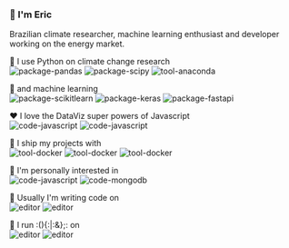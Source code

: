 ### 👋 I'm Eric 

Brazilian climate researcher, machine learning enthusiast and developer working on the energy market.

🚀 I use Python on climate change research  
![package-pandas](https://img.shields.io/badge/package-Pandas-informational?style=flat&logo=pandas&logoColor=white&color=2bbc8a)
![package-scipy](https://img.shields.io/badge/package-SciPy-informational?style=flat&logo=SciPy&logoColor=white&color=2bbc8a)
![tool-anaconda](https://img.shields.io/badge/tool-Anaconda-informational?style=flat&logo=Anaconda&logoColor=white&color=2bbc8a)

🤖 and machine learning  
![package-scikitlearn](https://img.shields.io/badge/package-Scikit%20learn-informational?style=flat&logo=scikit-learn&logoColor=white&color=2bbc8a)
![package-keras](https://img.shields.io/badge/package-Keras-informational?style=flat&logo=keras&logoColor=white&color=2bbc8a)
![package-fastapi](https://img.shields.io/badge/package-FastAPI-informational?style=flat&logo=FastAPI&logoColor=white&color=2bbc8a)

❤️ I love the DataViz super powers of Javascript   
![code-javascript](https://img.shields.io/badge/code-Vue3-informational?style=flat&logo=Vue.js&logoColor=white&color=2bbc8a)
![code-javascript](https://img.shields.io/badge/code-Plotly-informational?style=flat&logo=plotly&logoColor=white&color=2bbc8a)

🧰 I ship my projects with  
![tool-docker](https://img.shields.io/badge/tool-Docker-informational?style=flat&logo=Docker&logoColor=white&color=2bbc8a)
![tool-docker](https://img.shields.io/badge/tool-MongoDB-informational?style=flat&logo=MongoDB&logoColor=white&color=2bbc8a)
![tool-docker](https://img.shields.io/badge/cloud-AWS-informational?style=flat&logo=Amazon%20AWS&logoColor=white&color=2bbc8a)

🔭 I'm personally interested in  
![code-javascript](https://img.shields.io/badge/code-Golang-informational?style=flat&logo=Go&logoColor=white&color=2bbc8a)
![code-mongodb](https://img.shields.io/badge/code-Julia-informational?style=flat&logo=Julia&logoColor=white&color=2bbc8a)

📜 Usually I'm writing code on  
![editor](https://img.shields.io/badge/editor-Visual%20Studio%20Code-informational?style=flat&logo=Visual%20Studio%20Code&logoColor=white&color=2bbc8a)
![editor](https://img.shields.io/badge/editor-Jupyter%20Lab-informational?style=flat&logo=jupyter&logoColor=white&color=2bbc8a)

🐧 I run :(){:|:&};: on  
![editor](https://img.shields.io/badge/shell-Zsh-informational?style=flat&logo=GNU%20Bash&logoColor=white&color=2bbc8a)
![editor](https://img.shields.io/badge/os-Ubuntu-informational?style=flat&logo=Ubuntu&logoColor=white&color=2bbc8a)

  
